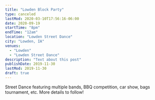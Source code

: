 ```yaml
---
title: "Lowden Block Party"
type: canceled
lastMod: 2020-03-10T17:56:16-06:00
date: 2020-09-19
startTime: "8pm"
endTime: "12am"
location: "Lowden Street Dance"
city: "Lowden, IA"
venues:
  - "Lowden"
  - "Lowden Street Dance"
description: "Text about this post"
publishDate: 2019-11-30
lastMod: 2019-11-30
draft: true
---
```


Street Dance featuring multiple bands, BBQ competition, car show, bags tournament, etc. More details to follow!
